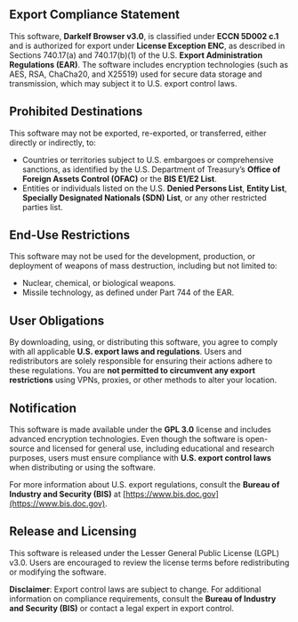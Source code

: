 ## Export Compliance Statement

This software, **Darkelf Browser v3.0**, is classified under **ECCN 5D002 c.1** and is authorized for export under **License Exception ENC**, as described in Sections 740.17(a) and 740.17(b)(1) of the U.S. **Export Administration Regulations (EAR)**. The software includes encryption technologies (such as AES, RSA, ChaCha20, and X25519) used for secure data storage and transmission, which may subject it to U.S. export control laws.

## Prohibited Destinations

This software may not be exported, re-exported, or transferred, either directly or indirectly, to:
- Countries or territories subject to U.S. embargoes or comprehensive sanctions, as identified by the U.S. Department of Treasury’s **Office of Foreign Assets Control (OFAC)** or the **BIS E1/E2 List**.
- Entities or individuals listed on the U.S. **Denied Persons List**, **Entity List**, **Specially Designated Nationals (SDN) List**, or any other restricted parties list.

## End-Use Restrictions

This software may not be used for the development, production, or deployment of weapons of mass destruction, including but not limited to:
- Nuclear, chemical, or biological weapons.
- Missile technology, as defined under Part 744 of the EAR.

## User Obligations

By downloading, using, or distributing this software, you agree to comply with all applicable **U.S. export laws and regulations**. Users and redistributors are solely responsible for ensuring their actions adhere to these regulations. You are **not permitted to circumvent any export restrictions** using VPNs, proxies, or other methods to alter your location.

## Notification

This software is made available under the **GPL 3.0** license and includes advanced encryption technologies. Even though the software is open-source and licensed for general use, including educational and research purposes, users must ensure compliance with **U.S. export control laws** when distributing or using the software.

For more information about U.S. export regulations, consult the **Bureau of Industry and Security (BIS)** at [https://www.bis.doc.gov](https://www.bis.doc.gov).

## Release and Licensing

This software is released under the Lesser General Public License (LGPL) v3.0. Users are encouraged to review the license terms before redistributing or modifying the software.

**Disclaimer**: Export control laws are subject to change. For additional information on compliance requirements, consult the **Bureau of Industry and Security (BIS)** or contact a legal expert in export control.

